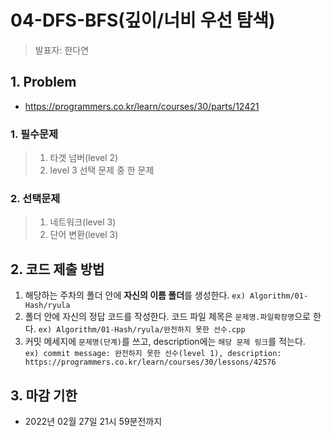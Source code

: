 # 04-DFS-BFS(깊이/너비 우선 탐색)
> 발표자: 한다연 
## 1. Problem
  * https://programmers.co.kr/learn/courses/30/parts/12421

   ### 1. 필수문제
  >  1. 타겟 넘버(level 2)
  >  2. level 3 선택 문제 중 한 문제

  ### 2. 선택문제
 > 1. 네트워크(level 3)
 > 2. 단어 변환(level 3)

## 2. 코드 제출 방법
1. 해당하는 주차의 폴더 안에 **자신의 이름 폴더**를 생성한다. `ex) Algorithm/01-Hash/ryula`
2. 폴더 안에 자신의 정답 코드를 작성한다. 코드 파일 제목은 `문제명.파일확장명`으로 한다. `ex) Algorithm/01-Hash/ryula/완전하지 못한 선수.cpp`
3. 커밋 메세지에 `문제명(단계)`를 쓰고, description에는 `해당 문제 링크`를 적는다.  
`ex) commit message: 완전하지 못한 선수(level 1), description: https://programmers.co.kr/learn/courses/30/lessons/42576`

## 3. 마감 기한
* 2022년 02월 27일 21시 59분전까지
